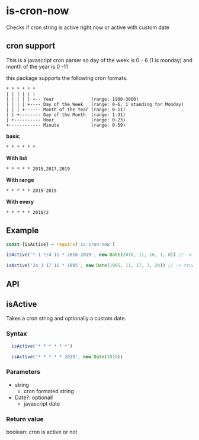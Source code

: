 # is-cron-now
Checks if cron string is active right now or active with custom date

## cron support
This is a javascript cron parser so day of the week is 0 - 6 (1 is monday) and month of the year is 0 -11

this package supports the following cron formats.


```
* * * * * *
| | | | | |
| | | | | +-- Year              (range: 1900-3000)
| | | | +---- Day of the Week   (range: 0-6, 1 standing for Monday)
| | | +------ Month of the Year (range: 0-11)
| | +-------- Day of the Month  (range: 1-31)
| +---------- Hour              (range: 0-23)
+------------ Minute            (range: 0-59)
```

**basic**
```
* * * * * *
```

**With list**
```
* * * * * 2015,2017,2019
```

**With range**
```
* * * * * 2015-2019
```

**With every**
```
* * * * * 2016/2
```

## Example

```javascript
const {isActive} = require('is-cron-now')

isActive('* 1 */4 11 * 2016-2019', new Date(2018, 11, 16, 1, 0)) // -> true

isActive('24 3 17 11 * 1995', new Date(1995, 11, 17, 3, 24)) // -> true
```

## API

## isActive

Takes a cron string and optionally a custom date.

### Syntax

```javascript
  isActive('* * * * * *')

  isActive('* * * * * 2019', new Date(2019))
```

### Parameters

* string
  * cron formated string
* Date?: optionall
  * javascript date

### Return value
boolean: cron is active or not
